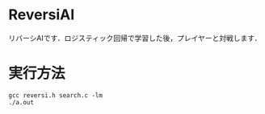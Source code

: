 ReversiAI
===========
リバーシAIです．ロジスティック回帰で学習した後，プレイヤーと対戦します．

# 実行方法

```
gcc reversi.h search.c -lm
./a.out
```

